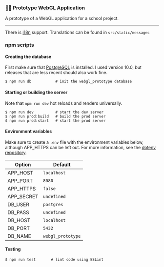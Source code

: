 ### 👨‍🔬 Prototype WebGL Application

A prototype of a WebGL application for a school project.

---

There is [i18n](https://en.wikipedia.org/wiki/Internationalization_and_localization) support. Translations can be found in `src/static/messages`

### npm scripts

#### Creating the database

First make sure that [PostgreSQL](https://www.postgresql.org/download/) is installed. I used version 10.0, but releases that are less recent should also work fine.

```
$ npm run db           # init the webgl_prototype database
```

#### Starting or building the server

Note that `npm run dev` hot reloads and renders universally.

```
$ npm run dev          # start the dev server
$ npm run prod:build   # build the prod server
$ npm run prod:start   # start the prod server
```

#### Environment variables

Make sure to create a `.env` file with the environment variables below, although APP_HTTPS can be left out. For more information, see the [dotenv repository](https://github.com/motdotla/dotenv).

| Option     | Default           |
| ---------- | ----------------- |
| APP_HOST   | `localhost`       |
| APP_PORT   | `8080`            |
| APP_HTTPS  | `false`           |
| APP_SECRET | `undefined`       |
| DB_USER    | `postgres`        |
| DB_PASS    | `undefined`       |
| DB_HOST    | `localhost`       |
| DB_PORT    | `5432`            |
| DB_NAME    | `webgl_prototype` |

#### Testing

```
$ npm run test       # lint code using ESLint
```
